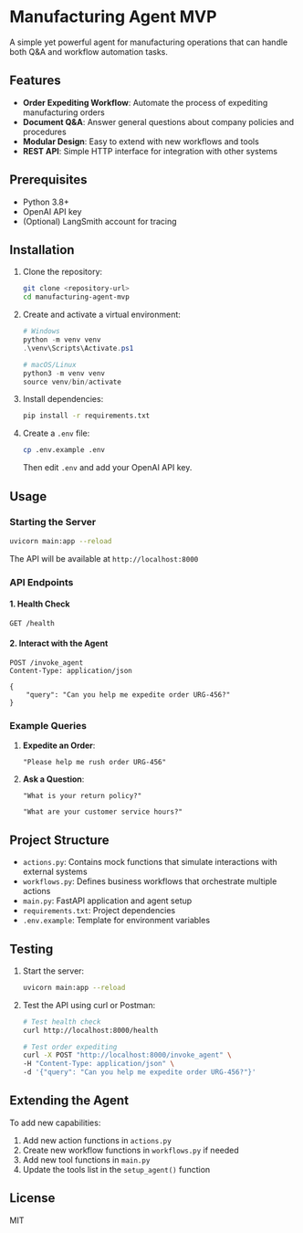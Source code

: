 # Manufacturing Agent MVP

A simple yet powerful agent for manufacturing operations that can handle both Q&A and workflow automation tasks.

## Features

- **Order Expediting Workflow**: Automate the process of expediting manufacturing orders
- **Document Q&A**: Answer general questions about company policies and procedures
- **Modular Design**: Easy to extend with new workflows and tools
- **REST API**: Simple HTTP interface for integration with other systems

## Prerequisites

- Python 3.8+
- OpenAI API key
- (Optional) LangSmith account for tracing

## Installation

1. Clone the repository:
   ```bash
   git clone <repository-url>
   cd manufacturing-agent-mvp
   ```

2. Create and activate a virtual environment:
   ```powershell
   # Windows
   python -m venv venv
   .\venv\Scripts\Activate.ps1
   
   # macOS/Linux
   python3 -m venv venv
   source venv/bin/activate
   ```

3. Install dependencies:
   ```bash
   pip install -r requirements.txt
   ```

4. Create a `.env` file:
   ```bash
   cp .env.example .env
   ```
   Then edit `.env` and add your OpenAI API key.

## Usage

### Starting the Server

```bash
uvicorn main:app --reload
```

The API will be available at `http://localhost:8000`

### API Endpoints

#### 1. Health Check
```http
GET /health
```

#### 2. Interact with the Agent
```http
POST /invoke_agent
Content-Type: application/json

{
    "query": "Can you help me expedite order URG-456?"
}
```

### Example Queries

1. **Expedite an Order**:
   ```
   "Please help me rush order URG-456"
   ```

2. **Ask a Question**:
   ```
   "What is your return policy?"
   ```
   
   ```
   "What are your customer service hours?"
   ```

## Project Structure

- `actions.py`: Contains mock functions that simulate interactions with external systems
- `workflows.py`: Defines business workflows that orchestrate multiple actions
- `main.py`: FastAPI application and agent setup
- `requirements.txt`: Project dependencies
- `.env.example`: Template for environment variables

## Testing

1. Start the server:
   ```bash
   uvicorn main:app --reload
   ```

2. Test the API using curl or Postman:
   ```bash
   # Test health check
   curl http://localhost:8000/health
   
   # Test order expediting
   curl -X POST "http://localhost:8000/invoke_agent" \
   -H "Content-Type: application/json" \
   -d '{"query": "Can you help me expedite order URG-456?"}'
   ```

## Extending the Agent

To add new capabilities:

1. Add new action functions in `actions.py`
2. Create new workflow functions in `workflows.py` if needed
3. Add new tool functions in `main.py`
4. Update the tools list in the `setup_agent()` function

## License

MIT

